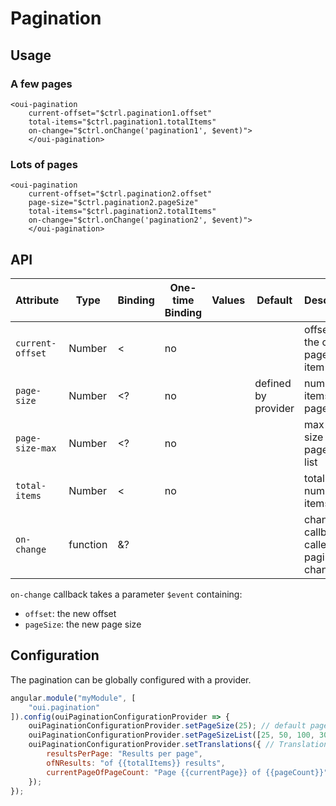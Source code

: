 # Pagination

<component-status cx-design="complete" ux="prototype"></component-status>



## Usage

### A few pages

```html:preview
<oui-pagination
    current-offset="$ctrl.pagination1.offset"
    total-items="$ctrl.pagination1.totalItems"
    on-change="$ctrl.onChange('pagination1', $event)">
    </oui-pagination>
```

### Lots of pages

```html:preview
<oui-pagination
    current-offset="$ctrl.pagination2.offset"
    page-size="$ctrl.pagination2.pageSize"
    total-items="$ctrl.pagination2.totalItems"
    on-change="$ctrl.onChange('pagination2', $event)">
    </oui-pagination>
```

## API

| Attribute         | Type     | Binding | One-time Binding | Values                 | Default             | Description                                      |
| ----              | ----     | ----    | ----             | ----                   | ----                | ----                                             |
| `current-offset`  | Number   | <       | no               |                        |                     | offset of the current page first item            |
| `page-size`       | Number   | <?      | no               |                        | defined by provider | number of items per page                         |
| `page-size-max`   | Number   | <?      | no               |                        |                     | max page size of the page sizes list             |
| `total-items`     | Number   | <       | no               |                        |                     | total number of items                            |
| `on-change`       | function | &?      |                  |                        |                     | change callback, called on pagination changes    |

`on-change` callback takes a parameter `$event` containing:

  - `offset`: the new offset
  - `pageSize`: the new page size

## Configuration

The pagination can be globally configured with a provider.

```js
angular.module("myModule", [
    "oui.pagination"
]).config(ouiPaginationConfigurationProvider => {
    ouiPaginationConfigurationProvider.setPageSize(25); // default page size (when page-size attribute is not set)
    ouiPaginationConfigurationProvider.setPageSizeList([25, 50, 100, 300]); // List of page sizes
    ouiPaginationConfigurationProvider.setTranslations({ // Translations (double curly braces for placeholders)
        resultsPerPage: "Results per page",
        ofNResults: "of {{totalItems}} results",
        currentPageOfPageCount: "Page {{currentPage}} of {{pageCount}}"
    });
});
```


